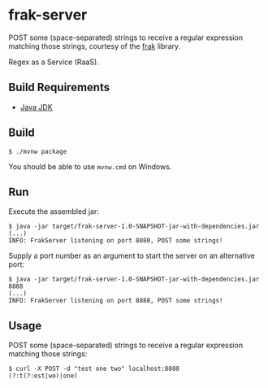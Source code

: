 frak-server
===========

POST some (space-separated) strings to receive a regular expression matching those strings, courtesy of the [frak](https://github.com/noprompt/frak) library.

Regex as a Service (RaaS).

Build Requirements
------------------

* [Java JDK](http://www.oracle.com/technetwork/java/javase/downloads/index.html)

Build
--------

    $ ./mvnw package

You should be able to use `mvnw.cmd` on Windows.
    
Run
---

Execute the assembled jar:

    $ java -jar target/frak-server-1.0-SNAPSHOT-jar-with-dependencies.jar
    (...)
    INFO: FrakServer listening on port 8080, POST some strings!

Supply a port number as an argument to start the server on an alternative port:

    $ java -jar target/frak-server-1.0-SNAPSHOT-jar-with-dependencies.jar 8888
    (...)
    INFO: FrakServer listening on port 8888, POST some strings!
    
Usage
-----

POST some (space-separated) strings to receive a regular expression matching those strings:

    $ curl -X POST -d "test one two" localhost:8080
    (?:t(?:est|wo)|one)
